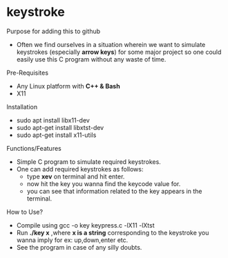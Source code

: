 # keystroke

Purpose for adding this to github
  - Often we find ourselves in a situation wherein we want to simulate keystrokes (especially **arrow keys**) for some major project so one could easily use this C program without any waste of time.
  
Pre-Requisites
  - Any Linux platform with **C++ & Bash**
  - X11
  
Installation
  - sudo apt install libx11-dev
  - sudo apt-get install libxtst-dev
  - sudo apt-get install x11-utils

Functions/Features
  
  - Simple C program to simulate required keystrokes.
  - One can add required keystrokes as follows:
      - type **xev** on terminal and hit enter.
      - now hit the key you wanna find the keycode value for.
      - you can see that information related to the key appears in the terminal.
      

How to Use?
  - Compile using      gcc -o key keypress.c -lX11 -lXtst
  - Run **./key x**   ,where **x is a string** corresponding to the keystroke you wanna imply for ex: up,down,enter etc.
  - See the program in case of any silly doubts.
